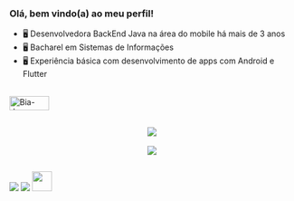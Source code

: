 ### Olá, bem vindo(a) ao meu perfil!

- 🖥 Desenvolvedora BackEnd Java na área do mobile há mais de 3 anos
- 🖥 Bacharel em Sistemas de Informações
- 🖥 Experiência básica com desenvolvimento de apps com Android e Flutter


<div style="display: inline_block"><br>
  <img align="center" alt="Bia-Java" height="25" width="70" src="https://img.shields.io/badge/Java-ED8B00?style=for-the-badge&logo=java&logoColor=white">
</div>

##

<div align="center">

<img src="https://github-readme-stats.vercel.app/api/top-langs/?username=BiancaVitoria40&layout=compact&langs_count=7&theme=radical" />
<br></br>
<img src="https://streak-stats.demolab.com?user=BiancaVitoria40&theme=radical"/>
</div>


  ##
<div> 
  <a href="https://instagram.com/ois_biiah" target="_blank"><img src="https://img.shields.io/badge/-Instagram-%23E4405F?style=for-the-badge&logo=instagram&logoColor=white" target="_blank"></a>
  <a href = "biancavitoria40@gmail.com"><img src="https://img.shields.io/badge/-Gmail-%23333?style=for-the-badge&logo=gmail&logoColor=white" target="_blank"></a>
  <a href="https://www.linkedin.com/in/biancavitoria/-45875016a" target="_blank"><img src="https://cdn.jsdelivr.net/gh/devicons/devicon/icons/linkedin/linkedin-original.svg" width="35" height="35"/a> 

</div>
